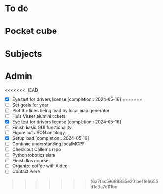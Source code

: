 # To do

# Pocket cube

# Subjects

# Admin
<<<<<<< HEAD
- [x] Eye test for drivers license  [completion:: 2024-05-16]
=======
- [ ] Set goals for year
- [ ] Plot the lines being read by local map generator
- [ ] Huis Visser alumini tickets
- [x] Eye test for drivers license  [completion:: 2024-05-16]
- [ ] Finish basic GUI functionality
- [ ] Figure out JSON ontology
- [x] Setup ipad  [completion:: 2024-05-16]
- [ ] Continue understanding localMCPP
- [ ] Check out Callen's repo
- [ ] Python robotics slam
- [ ] Finish Ros course
- [ ] Organize coffee with Aiden
- [ ] Contact Piere
>>>>>>> f6a7fac59698835e20fbe11e8655d1c3a7c111bc
